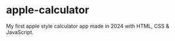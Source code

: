 # apple-calculator
My first apple style calculator app made in 2024 with HTML, CSS &amp; JavaScript.
